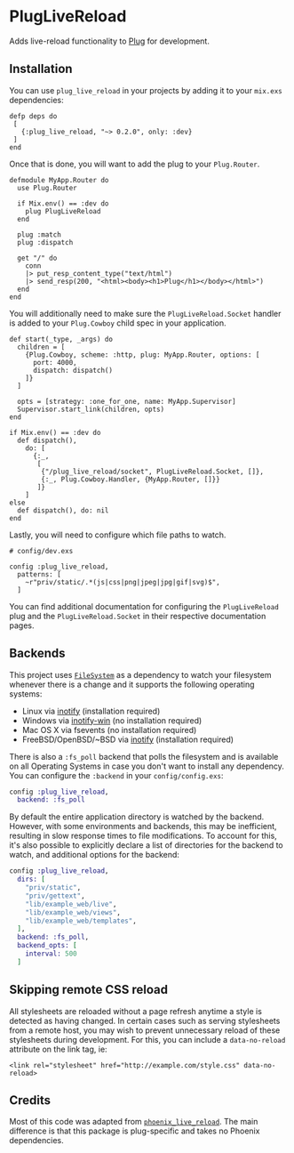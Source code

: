 # PlugLiveReload

Adds live-reload functionality to [Plug](https://github.com/elixir-plug/plug) for development.

## Installation

You can use `plug_live_reload` in your projects by adding it to your `mix.exs` dependencies:

```
defp deps do
 [
   {:plug_live_reload, "~> 0.2.0", only: :dev}
 ]
end
```

Once that is done, you will want to add the plug to your `Plug.Router`.

```
defmodule MyApp.Router do
  use Plug.Router

  if Mix.env() == :dev do
    plug PlugLiveReload
  end
  
  plug :match
  plug :dispatch

  get "/" do
    conn
    |> put_resp_content_type("text/html")
    |> send_resp(200, "<html><body><h1>Plug</h1></body></html>")
  end
end
```

You will additionally need to make sure the `PlugLiveReload.Socket` handler is added
to your `Plug.Cowboy` child spec in your application.

```
def start(_type, _args) do
  children = [
    {Plug.Cowboy, scheme: :http, plug: MyApp.Router, options: [
      port: 4000,
      dispatch: dispatch()
    ]}
  ]

  opts = [strategy: :one_for_one, name: MyApp.Supervisor]
  Supervisor.start_link(children, opts)
end

if Mix.env() == :dev do
  def dispatch(),
    do: [
      {:_,
       [
        {"/plug_live_reload/socket", PlugLiveReload.Socket, []},
        {:_, Plug.Cowboy.Handler, {MyApp.Router, []}}
       ]}
    ]
else
  def dispatch(), do: nil
end
```

Lastly, you will need to configure which file paths to watch.

```
# config/dev.exs

config :plug_live_reload,
  patterns: [
    ~r"priv/static/.*(js|css|png|jpeg|jpg|gif|svg)$",
  ]
```

You can find additional documentation for configuring the `PlugLiveReload` plug and the `PlugLiveReload.Socket` 
in their respective documentation pages.

## Backends

This project uses [`FileSystem`](https://github.com/falood/file_system) as a dependency to watch your filesystem whenever there is a change and it supports the following operating systems:

* Linux via [inotify](https://github.com/rvoicilas/inotify-tools/wiki) (installation required)
* Windows via [inotify-win](https://github.com/thekid/inotify-win) (no installation required)
* Mac OS X via fsevents (no installation required)
* FreeBSD/OpenBSD/~BSD via [inotify](https://github.com/rvoicilas/inotify-tools/wiki) (installation required)

There is also a `:fs_poll` backend that polls the filesystem and is available on all Operating Systems in case you don't want to install any dependency. You can configure the `:backend` in your `config/config.exs`:

```elixir
config :plug_live_reload,
  backend: :fs_poll
```

By default the entire application directory is watched by the backend. However, with some environments and backends, this may be inefficient, resulting in slow response times to file modifications. To account for this, it's also possible to explicitly declare a list of directories for the backend to watch, and additional options for the backend:

```elixir
config :plug_live_reload,
  dirs: [
    "priv/static",
    "priv/gettext",
    "lib/example_web/live",
    "lib/example_web/views",
    "lib/example_web/templates",
  ],
  backend: :fs_poll,
  backend_opts: [
    interval: 500
  ]
```

## Skipping remote CSS reload

All stylesheets are reloaded without a page refresh anytime a style is detected as having changed. In certain cases such as serving stylesheets from a remote host, you may wish to prevent unnecessary reload of these stylesheets during development. For this, you can include a `data-no-reload` attribute on the link tag, ie:

    <link rel="stylesheet" href="http://example.com/style.css" data-no-reload>

## Credits

Most of this code was adapted from [`phoenix_live_reload`](https://github.com/phoenix/phoenix_live_reload). 
The main difference is that this package is plug-specific and takes no Phoenix dependencies.

